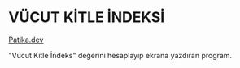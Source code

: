 # VÜCUT KİTLE İNDEKSİ

[Patika.dev](https://www.patika.dev/tr)

"Vücut Kitle İndeks" değerini hesaplayıp ekrana yazdıran program.
